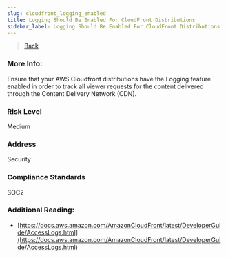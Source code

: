 ```yaml
---
slug: cloudfront_logging_enabled
title: Logging Should Be Enabled For CloudFront Distributions
sidebar_label: Logging Should Be Enabled For CloudFront Distributions
---
```

> [Back](../../cloudfrontmonitoring)

### More Info:
Ensure that your AWS Cloudfront distributions have the Logging feature enabled in order to track all viewer requests for the content delivered through the Content Delivery Network (CDN).

### Risk Level
Medium

### Address
Security

### Compliance Standards
SOC2

### Additional Reading:
- [https://docs.aws.amazon.com/AmazonCloudFront/latest/DeveloperGuide/AccessLogs.html](https://docs.aws.amazon.com/AmazonCloudFront/latest/DeveloperGuide/AccessLogs.html) 
